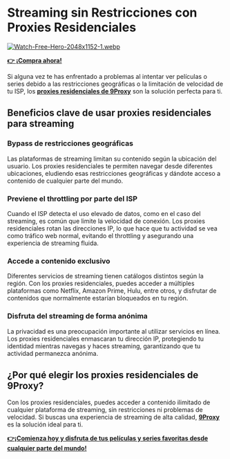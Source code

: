 # Streaming sin Restricciones con Proxies Residenciales

[![Watch-Free-Hero-2048x1152-1.webp](https://i.postimg.cc/RFWQzZP9/Watch-Free-Hero-2048x1152-1.webp)](https://postimg.cc/9RjqdC5N)

**[👉 ¡Compra ahora!](https://the9proxy.short.gy/github-pricing-sophie89)**

Si alguna vez te has enfrentado a problemas al intentar ver películas o series debido a las restricciones geográficas o la limitación de velocidad de tu ISP, los **[proxies residenciales de 9Proxy](https://the9proxy.short.gy/github-homepage-sophie89)** son la solución perfecta para ti.

## Beneficios clave de usar proxies residenciales para streaming

### Bypass de restricciones geográficas
Las plataformas de streaming limitan su contenido según la ubicación del usuario. Los proxies residenciales te permiten navegar desde diferentes ubicaciones, eludiendo esas restricciones geográficas y dándote acceso a contenido de cualquier parte del mundo.

### Previene el throttling por parte del ISP
Cuando el ISP detecta el uso elevado de datos, como en el caso del streaming, es común que limite la velocidad de conexión. Los proxies residenciales rotan las direcciones IP, lo que hace que tu actividad se vea como tráfico web normal, evitando el throttling y asegurando una experiencia de streaming fluida.

### Accede a contenido exclusivo
Diferentes servicios de streaming tienen catálogos distintos según la región. Con los proxies residenciales, puedes acceder a múltiples plataformas como Netflix, Amazon Prime, Hulu, entre otros, y disfrutar de contenidos que normalmente estarían bloqueados en tu región.

### Disfruta del streaming de forma anónima
La privacidad es una preocupación importante al utilizar servicios en línea. Los proxies residenciales enmascaran tu dirección IP, protegiendo tu identidad mientras navegas y haces streaming, garantizando que tu actividad permanezca anónima.

## ¿Por qué elegir los proxies residenciales de 9Proxy?
Con los proxies residenciales, puedes acceder a contenido ilimitado de cualquier plataforma de streaming, sin restricciones ni problemas de velocidad. Si buscas una experiencia de streaming de alta calidad, **[9Proxy](https://the9proxy.short.gy/github-homepage-sophie89)** es la solución ideal para ti. 

**[👉¡Comienza hoy y disfruta de tus películas y series favoritas desde cualquier parte del mundo!](https://the9proxy.short.gy/github-homepage-sophie89)**
